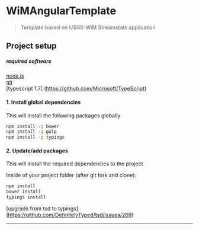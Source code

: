 # WiMAngularTemplate
> Template based on USGS-WiM Streamstats application

## Project setup

##### required software
[node.js](http://nodejs.org)  
[git](https://git-scm.com/)  
[typescript 1.7] (https://github.com/Microsoft/TypeScript)

#### 1.  Install global dependencies
This will install the following packages globally

```bash
npm install -g bower
npm install -g gulp
npm install -g typings
```
#### 2.  Update/add packages
This will install the required dependencies to the project

Inside of your project folder (after git fork and clone):
```bash
npm install
bower install
typings install 
```
[upgrade from tsd to typings] (https://github.com/DefinitelyTyped/tsd/issues/269)

------
